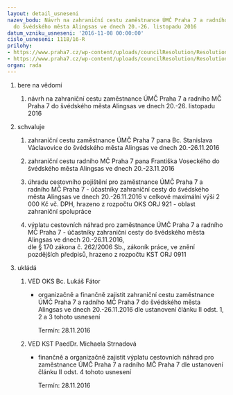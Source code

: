 ```yaml
---
layout: detail_usneseni
nazev_bodu: Návrh na zahraniční cestu zaměstnance ÚMČ Praha 7 a radního MČ Praha 7
  do švédského města Alingsas ve dnech 20.-26. listopadu 2016
datum_vzniku_usneseni: '2016-11-08 00:00:00'
cislo_usneseni: 1118/16-R
prilohy:
- https://www.praha7.cz/wp-content/uploads/councilResolution/Resolutions/27960/export/prilohac1DZ_cestaAlingsas_verejna~130914.docx
- https://www.praha7.cz/wp-content/uploads/councilResolution/Resolutions/27960/export/export~297419.pdf
organ: rada
---
```

<ol class="urzList_view" id="urzList">
<li id="" class="urzClass1"><span name="1">bere na vědomí</span> 
<ol class="urzOlClass">
<li id="" class="urzClass2" style="TEXT-ALIGN: left"><span><p>návrh na zahraniční cestu zaměstnance ÚMČ Praha 7 a radního MČ Praha 7 do švédského města Alingsas ve dnech 20.-26. listopadu 2016</p></span></li></ol></li>
<li id="" class="urzClass1"><span name="24">schvaluje</span> 
<ol class="urzOlClass">
<li id="" class="urzClass2" style="TEXT-ALIGN: left"><span><p>zahraniční cestu zaměstnance ÚMČ Praha 7 pana Bc. Stanislava Václavovice do švédského města Alingsas ve dnech 20.-26.11.2016</p></span></li>
<li id="" class="urzClass2" style="TEXT-ALIGN: left"><span><p>zahraniční cestu radního MČ Praha 7 pana Františka Voseckého do švédského města Alingsas ve dnech 20.-23.11.2016</p></span></li>
<li id="" class="urzClass2" style="TEXT-ALIGN: left"><span><p>úhradu cestovního pojištění pro zaměstnance ÚMČ Praha 7 a radního MČ Praha 7 - účastníky zahraniční cesty do švédského města Alingsas ve dnech 20.-26.11.2016 v celkové maximální výši 2 000 Kč vč. DPH, hrazeno z rozpočtu OKS ORJ 921 - oblast zahraniční spolupráce</p></span></li>
<li id="" class="urzClass2" style="TEXT-ALIGN: left"><span><p>výplatu cestovních náhrad pro zaměstnance ÚMČ Praha 7 a radního MČ Praha 7 - účastníky zahraniční cesty do švédského města Alingsas ve dnech 20.-26.11.2016, <br>dle § 170 zákona č. 262/2006 Sb., zákoník práce, ve znění pozdějších předpisů, hrazeno z rozpočtu KST ORJ 0911</p></span></li></ol></li><li class="urzClass1" id="urzUkoly"><span name="1">ukládá</span><ol class="urzOlClass"><li class="urzClass2"><span><p>VED OKS Bc. Lukáš Fátor</p></span><ul class="urzUlClass"><li class="urzClass3"><span><p>organizačně a finančně zajistit zahraniční cestu zaměstnance ÚMČ Praha 7 a radního MČ Praha 7 do švédského města Alingsas ve dnech 20.-26.11.2016 dle ustanovení článku II odst. 1, 2 a 3 tohoto usnesení</p></span><span class="urzUkolTermin">  Termín:&nbsp;28.11.2016</span></li></ul></li><li class="urzClass2"><span><p>VED KST PaedDr. Michaela Strnadová</p></span><ul class="urzUlClass"><li class="urzClass3"><span><p>finančně a organizačně zajistit výplatu cestovních náhrad pro zaměstnance ÚMČ Praha 7 a radního MČ Praha 7 dle ustanovení článku II odst. 4 tohoto usnesení</p></span><span class="urzUkolTermin">  Termín:&nbsp;28.11.2016</span></li></ul></li></ol></li>
</ol>